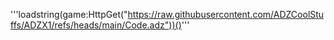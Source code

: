 '''loadstring(game:HttpGet("https://raw.githubusercontent.com/ADZCoolStuffs/ADZX1/refs/heads/main/Code.adz"))()'''

